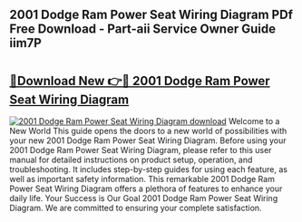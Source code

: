 ## 2001 Dodge Ram Power Seat Wiring Diagram PDf Free Download - Part-aii Service Owner Guide iim7P

# <h2><a href="http://dfmot2a.blite.top/?on=2001+Dodge+Ram+Power+Seat+Wiring+Diagram">🔗Download New 👉🔴 2001 Dodge Ram Power Seat Wiring Diagram</a></h2>

[![2001 Dodge Ram Power Seat Wiring Diagram download](https://i.imgur.com/lujVjoI.png)](http://dfmot2a.blite.top/?on=2001+Dodge+Ram+Power+Seat+Wiring+Diagram)
Welcome to a New World This guide opens the doors to a new world of possibilities with your new 2001 Dodge Ram Power Seat Wiring Diagram. Before using your 2001 Dodge Ram Power Seat Wiring Diagram, please refer to this user manual for detailed instructions on product setup, operation, and troubleshooting. It includes step-by-step guides for using each feature, as well as important safety information. This remarkable 2001 Dodge Ram Power Seat Wiring Diagram offers a plethora of features to enhance your daily life. Your Success is Our Goal 2001 Dodge Ram Power Seat Wiring Diagram. We are committed to ensuring your complete satisfaction.
